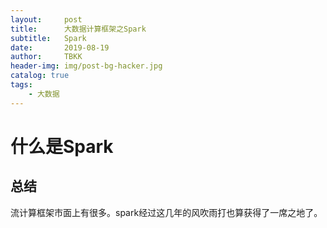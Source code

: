 ```yaml
---
layout:     post
title:      大数据计算框架之Spark
subtitle:   Spark
date:       2019-08-19
author:     TBKK
header-img: img/post-bg-hacker.jpg
catalog: true
tags:
    - 大数据
---
```



# 什么是Spark


## 总结
流计算框架市面上有很多。spark经过这几年的风吹雨打也算获得了一席之地了。 

